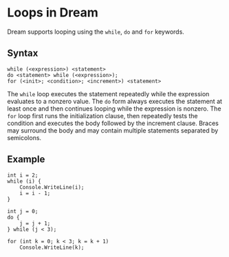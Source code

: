 # Loops in Dream

Dream supports looping using the `while`, `do` and `for` keywords.

Syntax
------

```
while (<expression>) <statement>
do <statement> while (<expression>);
for (<init>; <condition>; <increment>) <statement>
```

The `while` loop executes the statement repeatedly while the expression evaluates to a nonzero value. The `do` form always executes the statement at least once and then continues looping while the expression is nonzero. The `for` loop first runs the initialization clause, then repeatedly tests the condition and executes the body followed by the increment clause. Braces may surround the body and may contain multiple statements separated by semicolons.

Example
-------

```
int i = 2;
while (i) {
    Console.WriteLine(i);
    i = i - 1;
}

int j = 0;
do {
    j = j + 1;
} while (j < 3);

for (int k = 0; k < 3; k = k + 1)
    Console.WriteLine(k);
```



